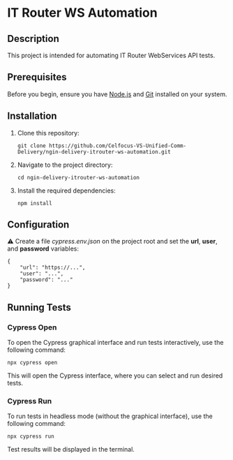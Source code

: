 # IT Router WS Automation

## Description

This project is intended for automating IT Router WebServices API tests.

## Prerequisites

Before you begin, ensure you have [Node.js](https://nodejs.org/en/download/) and [Git](https://git-scm.com/downloads) installed on your system.

## Installation

1. Clone this repository:

    ```
    git clone https://github.com/Celfocus-VS-Unified-Comm-Delivery/ngin-delivery-itrouter-ws-automation.git
    ```

2. Navigate to the project directory:

    ```
    cd ngin-delivery-itrouter-ws-automation
    ```

3. Install the required dependencies:

    ```
    npm install
    ```

## Configuration

⚠️ Create a file _cypress.env.json_ on the project root and set the **url**, **user**, and **password** variables:

    {
        "url": "https://...",
        "user": "...",
        "password": "..."
    }

## Running Tests

### Cypress Open

To open the Cypress graphical interface and run tests interactively, use the following command:

    npx cypress open

This will open the Cypress interface, where you can select and run desired tests.

### Cypress Run

To run tests in headless mode (without the graphical interface), use the following command:


	npx cypress run

    
Test results will be displayed in the terminal.
